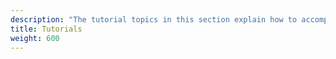 ```yaml
---
description: "The tutorial topics in this section explain how to accomplish goals that are larger than a single task."
title: Tutorials
weight: 600
---
```

